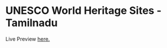 
<h1 style="align-items: center">UNESCO World Heritage Sites - Tamilnadu</h1>

Live Preview <a href="https://wavi.ng/@future89vaada/" target="_blank">here.</a>
